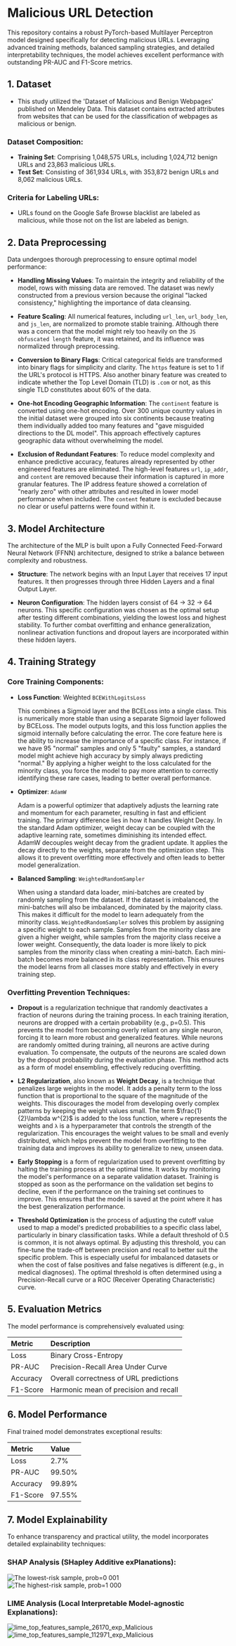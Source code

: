 # Malicious URL Detection

This repository contains a robust PyTorch-based Multilayer Perceptron model designed specifically for detecting malicious URLs. Leveraging advanced training methods, balanced sampling strategies, and detailed interpretability techniques, the model achieves excellent performance with outstanding PR-AUC and F1-Score metrics.


## 1. Dataset

- This study utilized the 'Dataset of Malicious and Benign Webpages' published on Mendeley Data. This dataset contains extracted attributes from websites that can be used for the classification of webpages as malicious or benign.

### **Dataset Composition**:

- **Training Set**: Comprising 1,048,575 URLs, including 1,024,712 benign URLs and 23,863 malicious URLs.
- **Test Set**: Consisting of 361,934 URLs, with 353,872 benign URLs and 8,062 malicious URLs.

### **Criteria for Labeling URLs**:

- URLs found on the Google Safe Browse blacklist are labeled as malicious, while those not on the list are labeled as benign.


## 2. Data Preprocessing

Data undergoes thorough preprocessing to ensure optimal model performance:

- **Handling Missing Values**: To maintain the integrity and reliability of the model, rows with missing data are removed. The dataset was newly constructed from a previous version because the original "lacked consistency," highlighting the importance of data cleansing.

- **Feature Scaling**: All numerical features, including `url_len`, `url_body_len`, and `js_len`, are normalized to promote stable training. Although there was a concern that the model might rely too heavily on the `JS obfuscated length` feature, it was retained, and its influence was normalized through preprocessing.

- **Conversion to Binary Flags**: Critical categorical fields are transformed into binary flags for simplicity and clarity. The `https` feature is set to 1 if the URL's protocol is HTTPS. Also another binary feature was created to indicate whether the Top Level Domain (TLD) is `.com` or not, as this single TLD constitutes about 60% of the data.

- **One-hot Encoding Geographic Information**: The `continent` feature is converted using one-hot encoding. Over 300 unique country values in the initial dataset were grouped into six continents because treating them individually added too many features and "gave misguided directions to the DL model". This approach effectively captures geographic data without overwhelming the model.

- **Exclusion of Redundant Features**: To reduce model complexity and enhance predictive accuracy, features already represented by other engineered features are eliminated. The high-level features `url`, `ip_addr`, and `content` are removed because their information is captured in more granular features. The IP address feature showed a correlation of "nearly zero" with other attributes and resulted in lower model performance when included. The `content` feature is excluded because no clear or useful patterns were found within it.


## 3. Model Architecture

The architecture of the MLP is built upon a Fully Connected Feed-Forward Neural Network (FFNN) architecture, designed to strike a balance between complexity and robustness.

- **Structure**: The network begins with an Input Layer that receives 17 input features. It then progresses through three Hidden Layers and a final Output Layer.

- **Neuron Configuration**: The hidden layers consist of 64 → 32 → 64 neurons. This specific configuration was chosen as the optimal setup after testing different combinations, yielding the lowest loss and highest stability. To further combat overfitting and enhance generalization, nonlinear activation functions and dropout layers are incorporated within these hidden layers.


## 4. Training Strategy

### **Core Training Components**:

- **Loss Function**: Weighted `BCEWithLogitsLoss`

   This combines a Sigmoid layer and the BCELoss into a single class. This is numerically more stable than using a separate Sigmoid layer followed by BCELoss. The model outputs logits, and this loss function applies the sigmoid internally before calculating the error. The core feature here is the ability to increase the importance of a specific class. For instance, if we have 95 "normal" samples and only 5 "faulty" samples, a standard model might achieve high accuracy by simply always predicting "normal." By applying a higher weight to the loss calculated for the  minority class, you force the model to pay more attention to correctly identifying these rare cases, leading to better overall performance.

- **Optimizer**: `AdamW`

   Adam is a powerful optimizer that adaptively adjusts the learning rate and momentum for each parameter, resulting in fast and efficient training. The primary difference lies in how it handles Weight Decay. In the standard Adam optimizer, weight decay can be coupled with the adaptive learning rate, sometimes diminishing its intended effect. AdamW decouples weight decay from the gradient update. It applies the decay directly to the weights, separate from the optimization step. This allows it to prevent overfitting more effectively and often leads to better model generalization.

- **Balanced Sampling**: `WeightedRandomSampler`

   When using a standard data loader, mini-batches are created by randomly sampling from the dataset. If the dataset is imbalanced, the mini-batches will also be imbalanced, dominated by the majority class. This makes it difficult for the model to learn adequately from the minority class. `WeightedRandomSampler` solves this problem by assigning a specific weight to each sample. Samples from the minority class are given a higher weight, while samples from the majority class receive a lower weight. Consequently, the data loader is more likely to pick samples from the minority class when creating a mini-batch. Each mini-batch becomes more balanced in its class representation. This ensures the model learns from all classes more stably and effectively in every training step.


### **Overfitting Prevention Techniques**:

- **Dropout** is a regularization technique that randomly deactivates a fraction of neurons during the training process. In each training iteration, neurons are dropped with a certain probability (e.g., p=0.5). This prevents the model from becoming overly reliant on any single neuron, forcing it to learn more robust and generalized features. While neurons are randomly omitted during training, all neurons are active during evaluation. To compensate, the outputs of the neurons are scaled down by the dropout probability during the evaluation phase. This method acts as a form of model ensembling, effectively reducing overfitting.

- **L2 Regularization**, also known as **Weight Decay**, is a technique that penalizes large weights in the model. It adds a penalty term to the loss function that is proportional to the square of the magnitude of the weights. This discourages the model from developing overly complex patterns by keeping the weight values small. The term $\frac{1}{2}\lambda w^{2}$ is added to the loss function, where `w` represents the weights and `λ` is a hyperparameter that controls the strength of the regularization. This encourages the weight values to be small and evenly distributed, which helps prevent the model from overfitting to the training data and improves its ability to generalize to new, unseen data.

- **Early Stopping** is a form of regularization used to prevent overfitting by halting the training process at the optimal time. It works by monitoring the model's performance on a separate validation dataset. Training is stopped as soon as the performance on the validation set begins to decline, even if the performance on the training set continues to improve. This ensures that the model is saved at the point where it has the best generalization performance.

- **Threshold Optimization** is the process of adjusting the cutoff value used to map a model's predicted probabilities to a specific class label, particularly in binary classification tasks. While a default threshold of 0.5 is common, it is not always optimal. By adjusting this threshold, you can fine-tune the trade-off between precision and recall to better suit the specific problem. This is especially useful for imbalanced datasets or when the cost of false positives and false negatives is different (e.g., in medical diagnoses). The optimal threshold is often determined using a Precision-Recall curve or a ROC (Receiver Operating Characteristic) curve.


## 5. Evaluation Metrics

The model performance is comprehensively evaluated using:

| Metric | Description |
|:-----------|:----------------|
| Loss | Binary Cross-Entropy |
| PR-AUC | Precision-Recall Area Under Curve |
| Accuracy | Overall correctness of URL predictions |
| F1-Score | Harmonic mean of precision and recall |


## 6. Model Performance

Final trained model demonstrates exceptional results:

| Metric     | Value    |
|:-----------|:---------|
| Loss       | 2.7%     |
| PR-AUC     | 99.50%   |
| Accuracy   | 99.89%   |
| F1-Score   | 97.55%   |


## 7. Model Explainability

To enhance transparency and practical utility, the model incorporates detailed explainability techniques:

### **SHAP Analysis (SHapley Additive exPlanations)**:
![The lowest-risk sample, prob=0 001](https://github.com/user-attachments/assets/995767a1-479a-4641-8755-0989cc47f61a)
![The highest-risk sample, prob=1 000](https://github.com/user-attachments/assets/73152d09-aa55-4c2a-9762-c93fd555cf54)

### **LIME Analysis (Local Interpretable Model-agnostic Explanations)**:
![lime_top_features_sample_26170_exp_Malicious](https://github.com/user-attachments/assets/50e2aa2a-7359-4ca4-b3cd-6e962a40b16f)
![lime_top_features_sample_112971_exp_Malicious](https://github.com/user-attachments/assets/30a02707-0cf4-404d-a093-1f4165a7b93c)
